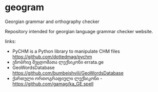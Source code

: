 # geogram
Georgian grammar and orthography checker

Repository intended for georgian language grammar checker website.

links: 
- PyCHM is a Python library to manipulate CHM files 
  https://github.com/dottedmag/pychm
- ენობრივ შეცდომათა ლექსიკონი errata.ge
- GeoWordsDatabase 
  https://github.com/bumbeishvili/GeoWordsDatabase
- ქართული ორთოგრაფიული ლექსიკონი - 
  https://github.com/gamag/ka_GE.spell
